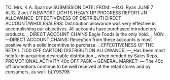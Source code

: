 TO: Mrs. K.A. Sparrow SUBMISSION DATE:
FROM: —R.G. Ryan JUNE 7
AUG. 2
oct.7
NEWPORT LIGHTS HEAVY UP PROGRESS REPORT
JN ALLOWANCE:
EFFECTIVENESS OF DISTRIBUTI
DIRECT ACCOUNT/WHOLESALERS:
Distribution allowance was very effective in accomplishing our objectives. All accounts
have purchased introductory products. _
DIRECT ACCOUNT CHAINS
Eagle Foods is the only Void. _
NON—DIRECT ACCOUNT CHAINS:
Reception from these accounts is most positive with a solid incentitive to purchase. _
EFFECTIVENESS OF THE
RETAIL (1.00 OFF CARTON)
DISTRIBUTION ALLOWANCE: —_Has been most helpful in acquiring desireable distribution _
when needed by Sales Reps.
PROMOTIONAL ACTIVITY
40c OFF PACK ~
GENERAL MARKET: — The 40c off promotions continue to be well received at the retail
stores and by consumers, as well.
bLY9S798